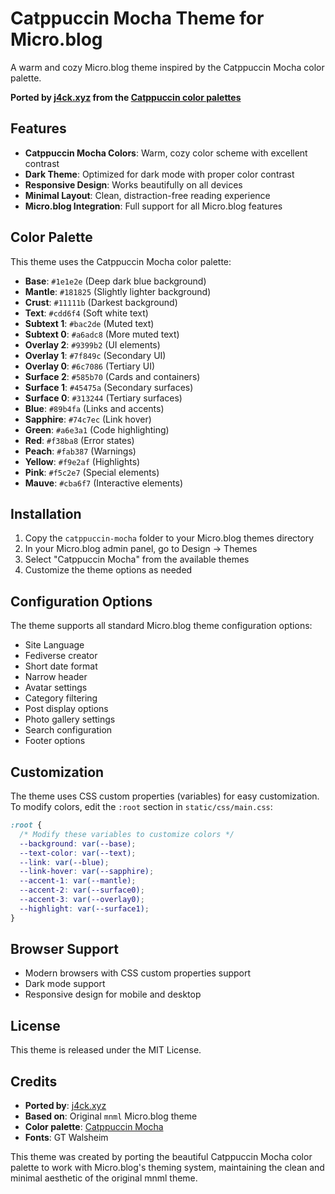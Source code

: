 # Catppuccin Mocha Theme for Micro.blog

A warm and cozy Micro.blog theme inspired by the Catppuccin Mocha color palette.

**Ported by [j4ck.xyz](https://j4ck.xyz) from the [Catppuccin color palettes](https://catppuccin.com/palette/)**

## Features

- **Catppuccin Mocha Colors**: Warm, cozy color scheme with excellent contrast
- **Dark Theme**: Optimized for dark mode with proper color contrast
- **Responsive Design**: Works beautifully on all devices
- **Minimal Layout**: Clean, distraction-free reading experience
- **Micro.blog Integration**: Full support for all Micro.blog features

## Color Palette

This theme uses the Catppuccin Mocha color palette:

- **Base**: `#1e1e2e` (Deep dark blue background)
- **Mantle**: `#181825` (Slightly lighter background)
- **Crust**: `#11111b` (Darkest background)
- **Text**: `#cdd6f4` (Soft white text)
- **Subtext 1**: `#bac2de` (Muted text)
- **Subtext 0**: `#a6adc8` (More muted text)
- **Overlay 2**: `#9399b2` (UI elements)
- **Overlay 1**: `#7f849c` (Secondary UI)
- **Overlay 0**: `#6c7086` (Tertiary UI)
- **Surface 2**: `#585b70` (Cards and containers)
- **Surface 1**: `#45475a` (Secondary surfaces)
- **Surface 0**: `#313244` (Tertiary surfaces)
- **Blue**: `#89b4fa` (Links and accents)
- **Sapphire**: `#74c7ec` (Link hover)
- **Green**: `#a6e3a1` (Code highlighting)
- **Red**: `#f38ba8` (Error states)
- **Peach**: `#fab387` (Warnings)
- **Yellow**: `#f9e2af` (Highlights)
- **Pink**: `#f5c2e7` (Special elements)
- **Mauve**: `#cba6f7` (Interactive elements)

## Installation

1. Copy the `catppuccin-mocha` folder to your Micro.blog themes directory
2. In your Micro.blog admin panel, go to Design → Themes
3. Select "Catppuccin Mocha" from the available themes
4. Customize the theme options as needed

## Configuration Options

The theme supports all standard Micro.blog theme configuration options:

- Site Language
- Fediverse creator
- Short date format
- Narrow header
- Avatar settings
- Category filtering
- Post display options
- Photo gallery settings
- Search configuration
- Footer options

## Customization

The theme uses CSS custom properties (variables) for easy customization. To modify colors, edit the `:root` section in `static/css/main.css`:

```css
:root {
  /* Modify these variables to customize colors */
  --background: var(--base);
  --text-color: var(--text);
  --link: var(--blue);
  --link-hover: var(--sapphire);
  --accent-1: var(--mantle);
  --accent-2: var(--surface0);
  --accent-3: var(--overlay0);
  --highlight: var(--surface1);
}
```

## Browser Support

- Modern browsers with CSS custom properties support
- Dark mode support
- Responsive design for mobile and desktop

## License

This theme is released under the MIT License.

## Credits

- **Ported by**: [j4ck.xyz](https://j4ck.xyz)
- **Based on**: Original `mnml` Micro.blog theme
- **Color palette**: [Catppuccin Mocha](https://catppuccin.com/palette/)
- **Fonts**: GT Walsheim

This theme was created by porting the beautiful Catppuccin Mocha color palette to work with Micro.blog's theming system, maintaining the clean and minimal aesthetic of the original mnml theme.
